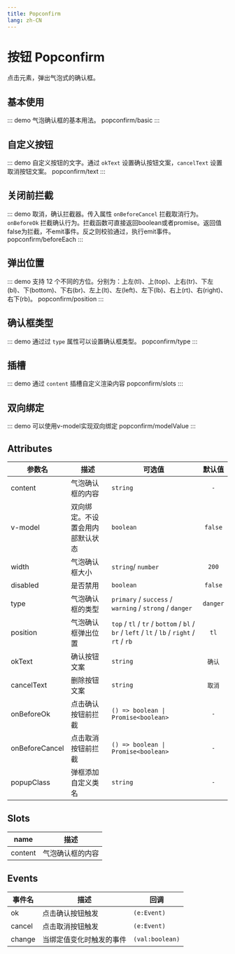```yaml
---
title: Popconfirm
lang: zh-CN
---
```


# 按钮 Popconfirm
点击元素，弹出气泡式的确认框。

## 基本使用
::: demo 气泡确认框的基本用法。
popconfirm/basic
:::

## 自定义按钮
::: demo 自定义按钮的文字。通过 `okText` 设置确认按钮文案，`cancelText` 设置取消按钮文案。
popconfirm/text
:::

## 关闭前拦截
::: demo 取消，确认拦截器。传入属性 `onBeforeCancel` 拦截取消行为。`onBeforeOk` 拦截确认行为。拦截函数可直接返回boolean或者promise。返回值false为拦截，不emit事件。反之则校验通过，执行emit事件。
popconfirm/beforeEach
:::

## 弹出位置
::: demo 支持 12 个不同的方位。分别为：上左(tl)、上(top)、上右(tr)、下左(bl)、下(bottom)、下右(br)、左上(lt)、左(left)、左下(lb)、右上(rt)、右(right)、右下(rb)。
popconfirm/position
:::

## 确认框类型
::: demo 通过过 `type` 属性可以设置确认框类型。
popconfirm/type
:::

## 插槽
::: demo 通过 `content` 插槽自定义渲染内容
popconfirm/slots
:::

## 双向绑定
::: demo 可以使用v-model实现双向绑定
popconfirm/modelValue
:::


## Attributes
|参数名|描述|可选值|默认值|
|---|---|---|:---:|
|content|气泡确认框的内容|`string`|`-`|
|v-model|双向绑定。不设置会用内部默认状态|`boolean`|`false`|
|width|气泡确认框大小|`string`/ `number`|`200`|
|disabled|是否禁用|`boolean`|`false`|
|type|气泡确认框的类型|`primary` / `success` / `warning` / `strong` / `danger`|`danger`|
|position|气泡确认框弹出位置|`top` / `tl` / `tr` / `bottom` / `bl` / `br` / `left` / `lt` / `lb` / `right` / `rt` / `rb`|`tl`|
|okText|确认按钮文案|`string`|`确认`|
|cancelText|删除按钮文案|`string`|`取消`|
|onBeforeOk|点击确认按钮前拦截|`() => boolean \| Promise<boolean>`|`-`|
|onBeforeCancel|点击取消按钮前拦截|`() => boolean \| Promise<boolean>`|`-`|
|popupClass|弹框添加自定义类名|`string`| `-`|


## Slots
|name|描述|
|---|---|
|content|气泡确认框的内容|

## Events
|事件名|描述|回调|
|---|---|---|
|ok|点击确认按钮触发|`(e:Event)`|
|cancel|点击取消按钮触发|`(e:Event)`|
|change|当绑定值变化时触发的事件|`(val:boolean)`|